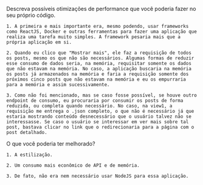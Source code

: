 Descreva possíveis otimizações de performance que você poderia fazer no seu
próprio código.

    1. A primeira e mais importante era, mesmo podendo, usar frameworks como ReactJS, Docker e outras ferramentas para fazer uma aplicação que realiza uma tarefa muito simples. A framework pesaria mais que a própria aplicação em si.

    2. Quando eu clico que "Mostrar mais", ele faz a requisição de todos os posts, mesmo os que não são necessários. Algumas formas de reduzir esse consumo de dados seria, na memória, requisitar somente os dados que não estavam na memória. No caso, a aplicação buscaria na memória os posts já armazenados na memória e faria a requisição somente dos próximos cinco posts que não estavam na memória e eu os empurraria para a memória e assim sucessivamente.

    3. Como não foi mencionado, mas se caso fosse possível, se houve outro endpoint de consumo, eu procuraria por consumir os posts de forma reduzida, ou completa quando necessário. No caso, na view1, a requisição me entrega o .json completo, o que não é necessário já que estaria mostrando conteúdo desnecessário que o usuário talvez não se interessasse. Se caso o usuário se interessar em ver mais sobre tal post, bastava clicar no link que o redirecionaria para a página com o post detalhado.

O que você poderia ter melhorado?

    1. A estilização.

    2. Um consumo mais econômico de API e de memória.

    3. De fato, não era nem necessário usar NodeJS para essa aplicação.